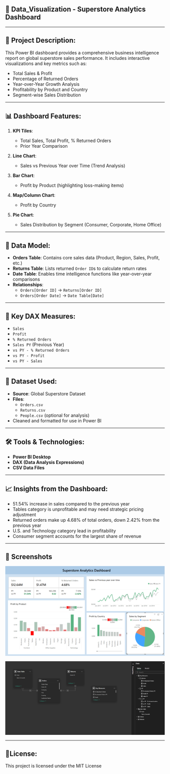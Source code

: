## 📘 Data_Visualization - Superstore Analytics Dashboard 

---

## 📁 Project Description:
This Power BI dashboard provides a comprehensive business intelligence report on global superstore sales performance. It includes interactive visualizations and key metrics such as:
- Total Sales & Profit
- Percentage of Returned Orders
- Year-over-Year Growth Analysis
- Profitability by Product and Country
- Segment-wise Sales Distribution

---

## 📊 Dashboard Features:
1. **KPI Tiles**:
   - Total Sales, Total Profit, % Returned Orders
   - Prior Year Comparison

2. **Line Chart**:
   - Sales vs Previous Year over Time (Trend Analysis)

3. **Bar Chart**:
   - Profit by Product (highlighting loss-making items)

4. **Map/Column Chart**:
   - Profit by Country

5. **Pie Chart**:
   - Sales Distribution by Segment (Consumer, Corporate, Home Office)

---

## 🔁 Data Model:
- **Orders Table**: Contains core sales data (Product, Region, Sales, Profit, etc.)
- **Returns Table**: Lists returned `Order ID`s to calculate return rates
- **Date Table**: Enables time intelligence functions like year-over-year comparisons
- **Relationships**:
  - `Orders[Order ID]` → `Returns[Order ID]`
  - `Orders[Order Date]` → `Date Table[Date]`

---

## 📐 Key DAX Measures:
- `Sales`
- `Profit`
- `% Returned Orders`
- `Sales PY` (Previous Year)
- `vs PY - % Returned Orders`
- `vs PY - Profit`
- `vs PY - Sales`

---

## 📂 Dataset Used:
- **Source**: Global Superstore Dataset  
- **Files**:
  - `Orders.csv`
  - `Returns.csv`
  - `People.csv` (optional for analysis)
- Cleaned and formatted for use in Power BI

---

## 🛠 Tools & Technologies:
- **Power BI Desktop**
- **DAX (Data Analysis Expressions)**
- **CSV Data Files**

---

## 📈 Insights from the Dashboard:
- 51.54% increase in sales compared to the previous year
- Tables category is unprofitable and may need strategic pricing adjustment
- Returned orders make up 4.68% of total orders, down 2.42% from the previous year
- U.S. and Technology category lead in profitability
- Consumer segment accounts for the largest share of revenue

---

## 📸 Screenshots

![Dashboard](screenshots/dashboard.png)

![Model View](screenshots/model_view.png)


---

## 🧾License:
This project is licensed under the MIT License
